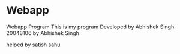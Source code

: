 # Webapp
Webapp Program
This is my program
Developed by Abhishek Singh 20048106
by Abhishek Singh

helped by satish sahu
